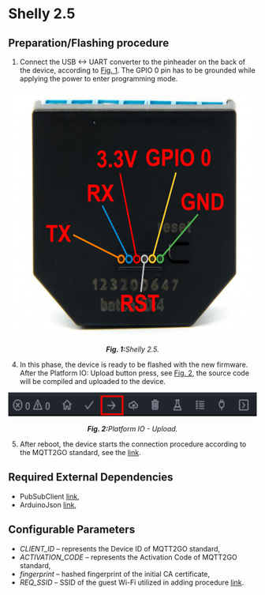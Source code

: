# Shelly 2.5

## Preparation/Flashing procedure

1. Connect the USB <-> UART converter to the pinheader on the back of the device, according to <a href="#fig1">Fig. 1</a>. The GPIO 0 pin has to be grounded while applying the power to enter programming mode.

<p align="center" >
	<img src="Shelly 25.svg" alt="Shelly 2.5." height="500">
</p>
<p align="center" >
	<a name="fig1"></a><em><strong>Fig. 1:</strong>Shelly 2.5.</em>
</p>

4. In this phase, the device is ready to be flashed with the new firmware. After the Platform IO: Upload button press, see <a href="#fig2">Fig. 2</a>, the source code will be compiled and uploaded to the device.

<p align="center" >
	<img src="platformio.svg" alt="VS Code Upload." height="48">
</p>
<p align="center" >
	<a name="fig2"></a><em><strong>Fig. 2:</strong>Platform IO - Upload.</em>
</p>

5. After reboot, the device starts the connection procedure according to the MQTT2GO standard, see the [link](https://mqtt2go.github.io/).

## Required External Dependencies

* PubSubClient [link](https://github.com/knolleary/pubsubclient),
* ArduinoJson [link](https://github.com/bblanchon/ArduinoJson),


## Configurable Parameters

* _CLIENT_ID_ – represents the Device ID of MQTT2GO standard,
* _ACTIVATION_CODE_ – represents the Activation Code of MQTT2GO standard,
* _fingerprint_ – hashed fingerprint of the initial CA certificate,
* _REQ_SSID_ – SSID of the guest Wi-Fi utilized in adding procedure [link](https://mqtt2go.github.io/add-wifi.html).

